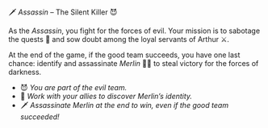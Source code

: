 🗡️ *Assassin* – The Silent Killer 😈

As the *Assassin*, you fight for the forces of evil. Your mission is to sabotage the quests 🏰 and sow doubt among the loyal servants of Arthur ⚔️.  

At the end of the game, if the good team succeeds, you have one last chance: identify and assassinate *Merlin* 🧙‍♂️ to steal victory for the forces of darkness.  

- 😈 *You are part of the evil team.*  
- 🎯 *Work with your allies to discover Merlin’s identity.*  
- 🗡️ *Assassinate Merlin at the end to win, even if the good team succeeded!*  

